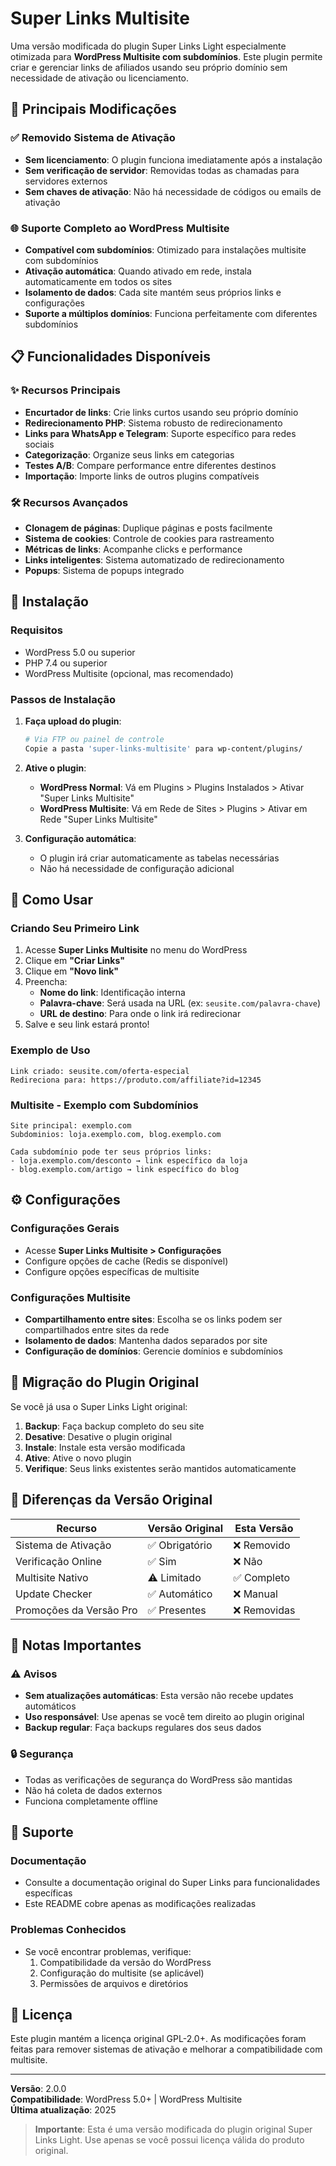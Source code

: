 # Super Links Multisite

Uma versão modificada do plugin Super Links Light especialmente otimizada para **WordPress Multisite com subdomínios**. Este plugin permite criar e gerenciar links de afiliados usando seu próprio domínio sem necessidade de ativação ou licenciamento.

## 🚀 Principais Modificações

### ✅ Removido Sistema de Ativação
- **Sem licenciamento**: O plugin funciona imediatamente após a instalação
- **Sem verificação de servidor**: Removidas todas as chamadas para servidores externos
- **Sem chaves de ativação**: Não há necessidade de códigos ou emails de ativação

### 🌐 Suporte Completo ao WordPress Multisite
- **Compatível com subdomínios**: Otimizado para instalações multisite com subdomínios
- **Ativação automática**: Quando ativado em rede, instala automaticamente em todos os sites
- **Isolamento de dados**: Cada site mantém seus próprios links e configurações
- **Suporte a múltiplos domínios**: Funciona perfeitamente com diferentes subdomínios

## 📋 Funcionalidades Disponíveis

### ✨ Recursos Principais
- **Encurtador de links**: Crie links curtos usando seu próprio domínio
- **Redirecionamento PHP**: Sistema robusto de redirecionamento
- **Links para WhatsApp e Telegram**: Suporte específico para redes sociais
- **Categorização**: Organize seus links em categorias
- **Testes A/B**: Compare performance entre diferentes destinos
- **Importação**: Importe links de outros plugins compatíveis

### 🛠️ Recursos Avançados
- **Clonagem de páginas**: Duplique páginas e posts facilmente
- **Sistema de cookies**: Controle de cookies para rastreamento
- **Métricas de links**: Acompanhe clicks e performance
- **Links inteligentes**: Sistema automatizado de redirecionamento
- **Popups**: Sistema de popups integrado

## 🔧 Instalação

### Requisitos
- WordPress 5.0 ou superior
- PHP 7.4 ou superior
- WordPress Multisite (opcional, mas recomendado)

### Passos de Instalação

1. **Faça upload do plugin**:
   ```bash
   # Via FTP ou painel de controle
   Copie a pasta 'super-links-multisite' para wp-content/plugins/
   ```

2. **Ative o plugin**:
   - **WordPress Normal**: Vá em Plugins > Plugins Instalados > Ativar "Super Links Multisite"
   - **WordPress Multisite**: Vá em Rede de Sites > Plugins > Ativar em Rede "Super Links Multisite"

3. **Configuração automática**:
   - O plugin irá criar automaticamente as tabelas necessárias
   - Não há necessidade de configuração adicional

## 🎯 Como Usar

### Criando Seu Primeiro Link

1. Acesse **Super Links Multisite** no menu do WordPress
2. Clique em **"Criar Links"**
3. Clique em **"Novo link"**
4. Preencha:
   - **Nome do link**: Identificação interna
   - **Palavra-chave**: Será usada na URL (ex: `seusite.com/palavra-chave`)
   - **URL de destino**: Para onde o link irá redirecionar
5. Salve e seu link estará pronto!

### Exemplo de Uso
```
Link criado: seusite.com/oferta-especial
Redireciona para: https://produto.com/affiliate?id=12345
```

### Multisite - Exemplo com Subdomínios
```
Site principal: exemplo.com
Subdominios: loja.exemplo.com, blog.exemplo.com

Cada subdomínio pode ter seus próprios links:
- loja.exemplo.com/desconto → link específico da loja
- blog.exemplo.com/artigo → link específico do blog
```

## ⚙️ Configurações

### Configurações Gerais
- Acesse **Super Links Multisite > Configurações**
- Configure opções de cache (Redis se disponível)
- Configure opções específicas de multisite

### Configurações Multisite
- **Compartilhamento entre sites**: Escolha se os links podem ser compartilhados entre sites da rede
- **Isolamento de dados**: Mantenha dados separados por site
- **Configuração de domínios**: Gerencie domínios e subdomínios

## 🔄 Migração do Plugin Original

Se você já usa o Super Links Light original:

1. **Backup**: Faça backup completo do seu site
2. **Desative**: Desative o plugin original
3. **Instale**: Instale esta versão modificada
4. **Ative**: Ative o novo plugin
5. **Verifique**: Seus links existentes serão mantidos automaticamente

## 🚨 Diferenças da Versão Original

| Recurso | Versão Original | Esta Versão |
|---------|----------------|-------------|
| Sistema de Ativação | ✅ Obrigatório | ❌ Removido |
| Verificação Online | ✅ Sim | ❌ Não |
| Multisite Nativo | ⚠️ Limitado | ✅ Completo |
| Update Checker | ✅ Automático | ❌ Manual |
| Promoções da Versão Pro | ✅ Presentes | ❌ Removidas |

## 📝 Notas Importantes

### ⚠️ Avisos
- **Sem atualizações automáticas**: Esta versão não recebe updates automáticos
- **Uso responsável**: Use apenas se você tem direito ao plugin original
- **Backup regular**: Faça backups regulares dos seus dados

### 🔒 Segurança
- Todas as verificações de segurança do WordPress são mantidas
- Não há coleta de dados externos
- Funciona completamente offline

## 🤝 Suporte

### Documentação
- Consulte a documentação original do Super Links para funcionalidades específicas
- Este README cobre apenas as modificações realizadas

### Problemas Conhecidos
- Se você encontrar problemas, verifique:
  1. Compatibilidade da versão do WordPress
  2. Configuração do multisite (se aplicável)
  3. Permissões de arquivos e diretórios

## 📄 Licença

Este plugin mantém a licença original GPL-2.0+. As modificações foram feitas para remover sistemas de ativação e melhorar a compatibilidade com multisite.

---

**Versão**: 2.0.0  
**Compatibilidade**: WordPress 5.0+ | WordPress Multisite  
**Última atualização**: 2025

> **Importante**: Esta é uma versão modificada do plugin original Super Links Light. Use apenas se você possui licença válida do produto original.